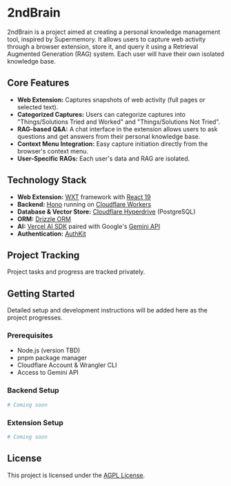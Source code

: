 # 2ndBrain

2ndBrain is a project aimed at creating a personal knowledge management tool, inspired by Supermemory. It allows users to capture web activity through a browser extension, store it, and query it using a Retrieval Augmented Generation (RAG) system. Each user will have their own isolated knowledge base.

## Core Features

*   **Web Extension:** Captures snapshots of web activity (full pages or selected text).
*   **Categorized Captures:** Users can categorize captures into "Things/Solutions Tried and Worked" and "Things/Solutions Not Tried".
*   **RAG-based Q&A:** A chat interface in the extension allows users to ask questions and get answers from their personal knowledge base.
*   **Context Menu Integration:** Easy capture initiation directly from the browser's context menu.
*   **User-Specific RAGs:** Each user's data and RAG are isolated.

## Technology Stack

*   **Web Extension:** [WXT](https://wxt.dev/) framework with [React 19](https://react.dev/)
*   **Backend:** [Hono](https://hono.dev/) running on [Cloudflare Workers](https://workers.cloudflare.com/)
*   **Database & Vector Store:** [Cloudflare Hyperdrive](https://developers.cloudflare.com/hyperdrive/) (PostgreSQL)
*   **ORM:** [Drizzle ORM](https://orm.drizzle.team/)
*   **AI:** [Vercel AI SDK](https://sdk.vercel.ai/) paired with Google's [Gemini API](https://ai.google.dev/models/gemini)
*   **Authentication:** [AuthKit](https://authkit.com/) 

## Project Tracking

Project tasks and progress are tracked privately.

## Getting Started

Detailed setup and development instructions will be added here as the project progresses.

### Prerequisites

*   Node.js (version TBD)
*   pnpm package manager
*   Cloudflare Account & Wrangler CLI
*   Access to Gemini API

### Backend Setup

```bash
# Coming soon
```

### Extension Setup

```bash
# Coming soon
```

## License

This project is licensed under the [AGPL License](https://www.gnu.org/licenses/agpl-3.0.html). 